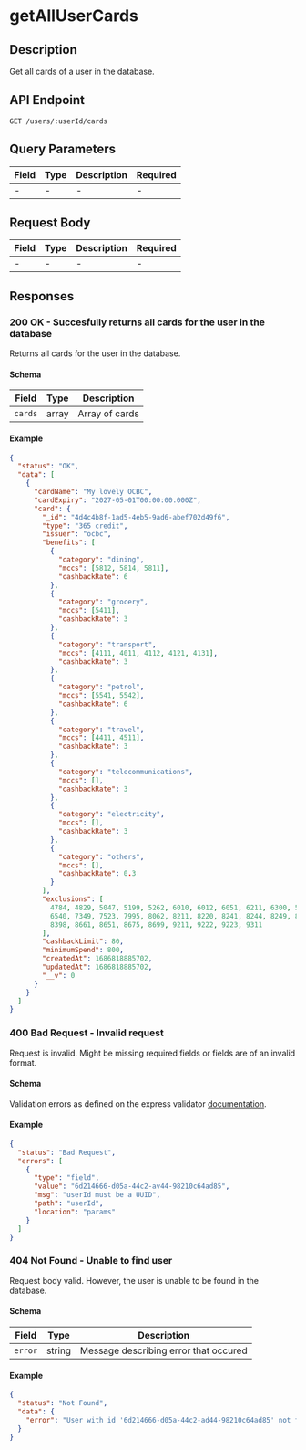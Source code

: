 # getAllUserCards

## Description

Get all cards of a user in the database.

## API Endpoint

`GET /users/:userId/cards`

## Query Parameters

| Field | Type | Description | Required |
| ----- | ---- | ----------- | -------- |
| -     | -    | -           | -        |

## Request Body

| Field | Type | Description | Required |
| ----- | ---- | ----------- | -------- |
| -     | -    | -           | -        |

## Responses

### 200 OK - Succesfully returns all cards for the user in the database

Returns all cards for the user in the database.

#### Schema

| Field   | Type  | Description    |
| ------- | ----- | -------------- |
| `cards` | array | Array of cards |

#### Example

```json
{
  "status": "OK",
  "data": [
    {
      "cardName": "My lovely OCBC",
      "cardExpiry": "2027-05-01T00:00:00.000Z",
      "card": {
        "_id": "4d4c4b8f-1ad5-4eb5-9ad6-abef702d49f6",
        "type": "365 credit",
        "issuer": "ocbc",
        "benefits": [
          {
            "category": "dining",
            "mccs": [5812, 5814, 5811],
            "cashbackRate": 6
          },
          {
            "category": "grocery",
            "mccs": [5411],
            "cashbackRate": 3
          },
          {
            "category": "transport",
            "mccs": [4111, 4011, 4112, 4121, 4131],
            "cashbackRate": 3
          },
          {
            "category": "petrol",
            "mccs": [5541, 5542],
            "cashbackRate": 6
          },
          {
            "category": "travel",
            "mccs": [4411, 4511],
            "cashbackRate": 3
          },
          {
            "category": "telecommunications",
            "mccs": [],
            "cashbackRate": 3
          },
          {
            "category": "electricity",
            "mccs": [],
            "cashbackRate": 3
          },
          {
            "category": "others",
            "mccs": [],
            "cashbackRate": 0.3
          }
        ],
        "exclusions": [
          4784, 4829, 5047, 5199, 5262, 6010, 6012, 6051, 6211, 6300, 5960,
          6540, 7349, 7523, 7995, 8062, 8211, 8220, 8241, 8244, 8249, 8299,
          8398, 8661, 8651, 8675, 8699, 9211, 9222, 9223, 9311
        ],
        "cashbackLimit": 80,
        "minimumSpend": 800,
        "createdAt": 1686818885702,
        "updatedAt": 1686818885702,
        "__v": 0
      }
    }
  ]
}
```

### 400 Bad Request - Invalid request

Request is invalid. Might be missing required fields or fields are of an invalid format.

#### Schema

Validation errors as defined on the express validator [documentation](https://express-validator.github.io/docs/api/validation-result/#error-types).

#### Example

```json
{
  "status": "Bad Request",
  "errors": [
    {
      "type": "field",
      "value": "6d214666-d05a-44c2-av44-98210c64ad85",
      "msg": "userId must be a UUID",
      "path": "userId",
      "location": "params"
    }
  ]
}
```

### 404 Not Found - Unable to find user

Request body valid. However, the user is unable to be found in the database.

#### Schema

| Field   | Type   | Description                           |
| ------- | ------ | ------------------------------------- |
| `error` | string | Message describing error that occured |

#### Example

```json
{
  "status": "Not Found",
  "data": {
    "error": "User with id '6d214666-d05a-44c2-ad44-98210c64ad85' not found."
  }
}
```
